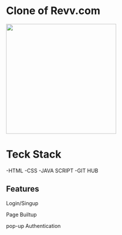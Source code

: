 

# Clone of Revv.com

[<img src="https://i.pinimg.com/736x/9d/04/5c/9d045c08bbbe2a0503f158cdd42e262f.jpg" width=300; height=300px;  />](https://monumental-pudding-6b6d3a.netlify.app/index.html)


# Teck  Stack
-HTML
-CSS
-JAVA SCRIPT
-GIT HUB


## Features

Login/Singup

Page Builtup

pop-up Authentication

